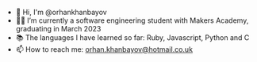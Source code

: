 - 👋 Hi, I'm @orhankhanbayov
- 👨‍🎓 I’m currently a software engineering student with Makers Academy, graduating in March 2023
- 📚 The languages I have learned so far: Ruby, Javascript, Python and C
- 📫 How to reach me: orhan.khanbayov@hotmail.co.uk
